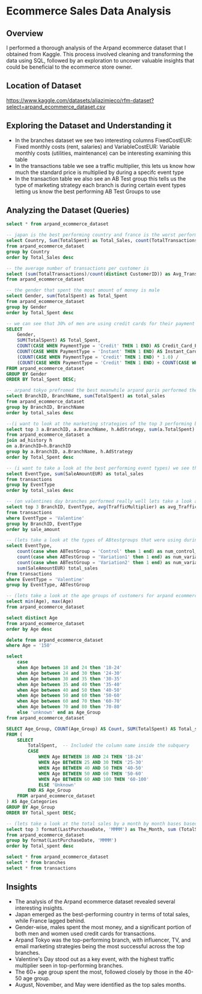 # Ecommerce Sales Data Analysis

## Overview
I performed a thorough analysis of the Arpand ecommerce dataset that I obtained from Kaggle. This process involved cleaning and transforming the data using SQL, followed by an exploration to uncover valuable insights that could be beneficial to the ecommerce store owner.

## Location of Dataset
https://www.kaggle.com/datasets/aliazimieco/rfm-dataset?select=arpand_ecommerce_dataset.csv

## Exploring the Dataset and Understanding it 
- In the branches dataset we see two interesting columns FixedCostEUR: Fixed monthly costs (rent, salaries) and VariableCostEUR: Variable monthly costs (utilities, maintenance) can be interesting examining this table
- In the transactions table we see a traffic multiplier, this lets us know how much the standard price is multiplied by during a specifc event type 
- In the transaction table we also see an AB Test group this tells us the type of marketing strategy each branch is during certain event types letting us know the best performing AB Test Groups to use

## Analyzing the Dataset (Queries)
```sql
select * from arpand_ecommerce_dataset

-- japan is the best performing country and france is the worst performing. we can also see that germeny has the most amount of transactiosn while SA has the worst.
select Country, Sum(TotalSpent) as Total_Sales, count(TotalTransactions) as Total_Transactions
from arpand_ecommerce_dataset
group by Country
order by Total_Sales desc

-- the average number of transactions per customer is 
select (sum(TotalTransactions)/count(distinct CustomerID)) as Avg_Transaction_Per_Customer
from arpand_ecommerce_dataset

-- the gender that spent the most amount of money is male
select Gender, sum(TotalSpent) as Total_Spent
from arpand_ecommerce_dataset
group by Gender
order by Total_Spent desc

-- we can see that 30% of men are using credit cards for their payment type and 28% of women are using credit cards for thier payment types
SELECT 
    Gender, 
    SUM(TotalSpent) AS Total_Spent,
    COUNT(CASE WHEN PaymentType = 'Credit' THEN 1 END) AS Credit_Card_Payments,
    COUNT(CASE WHEN PaymentType = 'Instant' THEN 1 END) AS Instant_Card_Payments,
    (COUNT(CASE WHEN PaymentType = 'Credit' THEN 1 END) * 1.0) / 
    (COUNT(CASE WHEN PaymentType = 'Credit' THEN 1 END) + COUNT(CASE WHEN PaymentType = 'Instant' THEN 1 END)) AS credit_payment_percentage
FROM arpand_ecommerce_dataset
GROUP BY Gender
ORDER BY Total_Spent DESC;

-- arpand tokyo prefromed the best meanwhile arpand paris performed the worst 
select BranchID, BranchName, sum(TotalSpent) as total_sales
from arpand_ecommerce_dataset
group by BranchID, BranchName
order by total_sales desc

--(i want to look at the marketing strategies of the top 3 performing branches) we can see that the top three performing branches used influencer, TV and email marketing
select top 3 a.BranchID, a.BranchName, h.AdStrategy, sum(a.TotalSpent) as Total_Spent
from arpand_ecommerce_dataset a
join ad_history h
on a.BranchID=h.BranchID
group by a.BranchID, a.BranchName, h.AdStrategy
order by Total_Spent desc

-- (i want to take a look at the best performing event types) we see the best performing days were valentines day, black friday and christmas
select EventType, sum(SaleAmountEUR) as total_sales
from transactions
group by EventType
order by total_sales desc

-- (on valentines day branches performed really well lets take a look at the avg traffic multiplier and the types of abtestgroups) we can see the average traffic multiplier for the top 3 performing branches during valentines day 
select top 3 BranchID, EventType, avg(TrafficMultiplier) as avg_TrafficMulti, sum(SaleAmountEUR) as sale_amount
from transactions
where EventType = 'Valentine'
group by BranchID, EventType
order by sale_amount

-- (lets take a look at the types of ABtestgroups that were using during valentines day) we can see control test was the most used ab test groups.
select EventType, 
	count(case when ABTestGroup = 'Control' then 1 end) as num_control_test, 
	count(case when ABTestGroup = 'Variation1' then 1 end) as num_variation1_test,
	count(case when ABTestGroup = 'Variation2' then 1 end) as num_variation2_test,
	sum(SaleAmountEUR) total_sales
from transactions
where EventType = 'Valentine'
group by EventType, ABTestGroup

-- (lets take a look at the age groups of customers for arpand ecommerce store) had to remove the person who was 150 years old since its an error, we can also see that the age group 60+ were the top spenders followed by the 40-50 group
select min(Age), max(Age)
from arpand_ecommerce_dataset

select distinct Age
from arpand_ecommerce_dataset
order by Age desc

delete from arpand_ecommerce_dataset
where Age = '150'

select 
	case 
	when Age between 18 and 24 then '18-24'
	when Age between 24 and 30 then '24-30'
	when Age between 30 and 35 then '30-35'
	when Age between 35 and 40 then '35-40'
	when Age between 40 and 50 then '40-50'
	when Age between 50 and 60 then '50-60'
	when Age between 60 and 70 then '60-70'
	when Age between 70 and 80 then '70-80'
	else 'unknown' end as Age_Group
from arpand_ecommerce_dataset

SELECT Age_Group, COUNT(Age_Group) AS Count, SUM(TotalSpent) AS Total_spent
FROM (
    SELECT 
        TotalSpent,  -- Included the column name inside the subquery
        CASE 
            WHEN Age BETWEEN 18 AND 24 THEN '18-24'
            WHEN Age BETWEEN 25 AND 30 THEN '25-30'
            WHEN Age BETWEEN 40 AND 50 THEN '40-50'
            WHEN Age BETWEEN 50 AND 60 THEN '50-60'
            WHEN Age BETWEEN 60 AND 100 THEN '60-100'
            ELSE 'Unknown' 
        END AS Age_Group
    FROM arpand_ecommerce_dataset
) AS Age_Categories
GROUP BY Age_Group
ORDER BY Total_spent DESC;

-- (lets take a look at the total sales by a month by month bases based on the last purchase date data) we can see from the data that our top 3 performing months inlcude August, November and May
select top 3 format(LastPurchaseDate, 'MMMM') as The_Month, sum (TotalSpent) as Total_spent
from arpand_ecommerce_dataset
group by format(LastPurchaseDate, 'MMMM')
order by Total_spent desc

select * from arpand_ecommerce_dataset
select * from branches
select * from transactions
```
## Insights
- The analysis of the Arpand ecommerce dataset revealed several interesting insights.
- Japan emerged as the best-performing country in terms of total sales, while France lagged behind.
- Gender-wise, males spent the most money, and a significant portion of both men and women used credit cards for transactions.
- Arpand Tokyo was the top-performing branch, with influencer, TV, and email marketing strategies being the most successful across the top branches.
- Valentine's Day stood out as a key event, with the highest traffic multiplier seen in top-performing branches.
- The 60+ age group spent the most, followed closely by those in the 40-50 age group.
- August, November, and May were identified as the top sales months.

